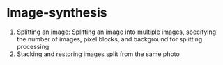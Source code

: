 # Image-synthesis
 1. Splitting an image: Splitting an image into multiple images, specifying the number of images, pixel blocks, and background for splitting processing
 2. Stacking and restoring images split from the same photo

